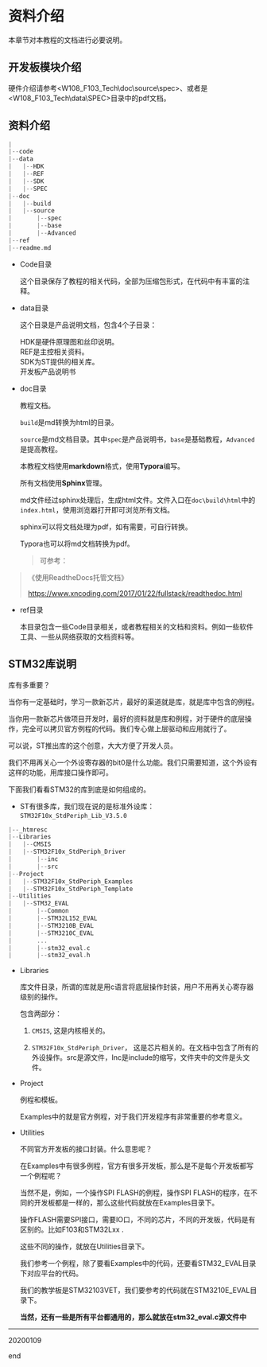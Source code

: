 # 资料介绍

本章节对本教程的文档进行必要说明。

## 开发板模块介绍

硬件介绍请参考<W108_F103_Tech\doc\source\spec>、或者是<W108_F103_Tech\data\SPEC>目录中的pdf文档。

## 资料介绍

```c
|
|--code
|--data
|	|--HDK
|	|--REF
|	|--SDK
|	|--SPEC
|--doc
|	|--build
|	|--source
|		|--spec
|		|--base
|		|--Advanced
|--ref
|--readme.md
```

* Code目录

  这个目录保存了教程的相关代码，全部为压缩包形式，在代码中有丰富的注释。

* data目录

  这个目录是产品说明文档，包含4个子目录：

  HDK是硬件原理图和丝印说明。<br />REF是主控相关资料。<br />SDK为ST提供的相关库。<br />开发板产品说明书

* doc目录

  教程文档。

  `build`是md转换为html的目录。

  `source`是md文档目录。其中`spec`是产品说明书，`base`是基础教程，`Advanced`是提高教程。

  本教程文档使用**markdown**格式，使用**Typora**编写。

  所有文档使用**Sphinx**管理。

  md文件经过sphinx处理后，生成html文件。文件入口在`doc\build\html`中的`index.html`，使用浏览器打开即可浏览所有文档。

  sphinx可以将文档处理为pdf，如有需要，可自行转换。

  Typora也可以将md文档转换为pdf。

  > 可参考：
>
  > 《使用ReadtheDocs托管文档》
  >
  > <https://www.xncoding.com/2017/01/22/fullstack/readthedoc.html>
  
* ref目录

  本目录包含一些Code目录相关，或者教程相关的文档和资料。例如一些软件工具、一些从网络获取的文档资料等。

## STM32库说明

库有多重要？

当你有一定基础时，学习一款新芯片，最好的渠道就是库，就是库中包含的例程。

当你用一款新芯片做项目开发时，最好的资料就是库和例程，对于硬件的底层操作，完全可以拷贝官方例程的代码。我们专心做上层驱动和应用就行了。

可以说，ST推出库的这个创意，大大方便了开发人员。

我们不用再关心一个外设寄存器的bit0是什么功能。我们只需要知道，这个外设有这样的功能，用库接口操作即可。

下面我们看看STM32的库到底是如何组成的。

* ST有很多库，我们现在说的是标准外设库：`STM32F10x_StdPeriph_Lib_V3.5.0`

```c
|--_htmresc
|--Libraries
|	|--CMSIS
|	|--STM32F10x_StdPeriph_Driver
|		|--inc
|		|--src
|--Project
|	|--STM32F10x_StdPeriph_Examples
|	|--STM32F10x_StdPeriph_Template
|--Utilities
|	|--STM32_EVAL
|		|--Common
|		|--STM32L152_EVAL
|		|--STM3210B_EVAL
|		|--STM3210C_EVAL
|		...
|		|--stm32_eval.c
|		|--stm32_eval.h
```



* Libraries

  库文件目录，所谓的库就是用c语言将底层操作封装，用户不用再关心寄存器级别的操作。

  包含两部分：

  1. `CMSIS`, 这是内核相关的。

  2. `STM32F10x_StdPeriph_Driver`， 这是芯片相关的。在文档中包含了所有的外设操作。src是源文件，Inc是include的缩写，文件夹中的文件是头文件。

* Project

  例程和模板。

  Examples中的就是官方例程，对于我们开发程序有非常重要的参考意义。

* Utilities

  不同官方开发板的接口封装。什么意思呢？

  在Examples中有很多例程，官方有很多开发板，那么是不是每个开发板都写一个例程呢？

  当然不是，例如，一个操作SPI FLASH的例程，操作SPI FLASH的程序，在不同的开发板都是一样的，那么这些代码就放在Examples目录下。

  操作FLASH需要SPI接口，需要IO口，不同的芯片，不同的开发板，代码是有区别的。比如F103和STM32Lxx .

  这些不同的操作，就放在Utilities目录下。

  我们参考一个例程，除了要看Examples中的代码，还要看STM32_EVAL目录下对应平台的代码。

  我们的教学板是STM32103VET，我们要参考的代码就在STM3210E_EVAL目录下。

  **当然，还有一些是所有平台都通用的，那么就放在stm32_eval.c源文件中**

---

20200109

end